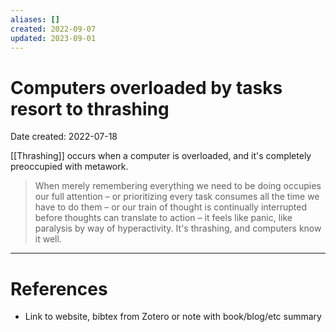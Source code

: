 ```yaml
---
aliases: []
created: 2022-09-07
updated: 2023-09-01
---
```


# Computers overloaded by tasks resort to thrashing
Date created: 2022-07-18

[[Thrashing]] occurs when a computer is overloaded, and it's completely preoccupied with metawork.

> When merely remembering everything we need to be doing occupies our full attention – or prioritizing every task consumes all the time we have to do them – or our train of thought is continually interrupted before thoughts can translate to action – it feels like panic, like paralysis by way of hyperactivity. It's thrashing, and computers know it well.

---
# References
* Link to website, bibtex from Zotero or note with book/blog/etc summary
